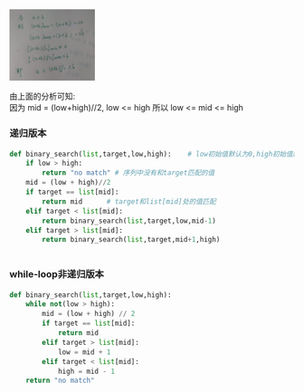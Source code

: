 <img src = "https://github.com/shawshanks/Data-Structure-and-Algrithm/blob/master/image/mid.png" width = '30%'>

由上面的分析可知:  
因为 mid = (low+high)//2,  low <= high
所以       low <= mid <= high

### 递归版本
```python
def binary_search(list,target,low,high):    # low初始值默认为0,high初始值默认为list最后一位元素索引,即len(list)-1
    if low > high:
        return "no match" # 序列中没有和target匹配的值
    mid = (low + high)//2
    if target == list[mid]:
        return mid      # target和list[mid]处的值匹配
    elif target < list[mid]:
        return binary_search(list,target,low,mid-1)
    elif target > list[mid]:
        return binary_search(list,target,mid+1,high)
        
```

### while-loop非递归版本
```python
def binary_search(list,target,low,high):  
    while not(low > high):
        mid = (low + high) // 2
        if target == list[mid]:
            return mid
        elif target > list[mid]:
            low = mid + 1 
        elif target < list[mid]:
            high = mid - 1
    return "no match"
         
```
